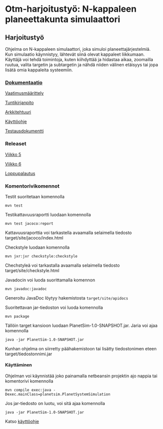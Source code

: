 # Otm-harjoitustyö: N-kappaleen planeettakunta simulaattori


## Harjoitustyö

Ohjelma on N-kappaleen simulaattori, joka simuloi planeettajärjestelmiä. Kun simulaatio käynnistyy, lähtevät siinä olevat kappaleet liikkumaan. Käyttäjä voi tehdä toimintoja, kuten kiihdyttää ja hidastaa aikaa,  zoomailla ruutua, valita targetin ja subtargetin ja nähdä niiden välinen etäisyys tai jopa lisätä omia kappaleita systeemiin. 

### [Dokumentaatio](https://github.com/anttkukk/otm-harjoitustyo/tree/master/dokumentaatio)

[Vaatimusmäärittely](https://github.com/anttkukk/otm-harjoitustyo/blob/master/dokumentaatio/vaatimusmaarittelu.md)

[Tuntikirjanpito](https://github.com/anttkukk/otm-harjoitustyo/blob/master/dokumentaatio/tyoaikakirjanpito.md)

[Arkkitehtuuri](https://github.com/anttkukk/otm-harjoitustyo/blob/master/dokumentaatio/arkkitehtuuri.md)

[Käyttöohje](https://github.com/anttkukk/otm-harjoitustyo/blob/master/dokumentaatio/kayttoohje.md)

[Testausdokumentti](https://github.com/anttkukk/otm-harjoitustyo/blob/master/dokumentaatio/testaus.md)

### Releaset

[Viikko 5](https://github.com/anttkukk/otm-harjoitustyo/releases/tag/viikko5)

[Viikko 6](https://github.com/anttkukk/otm-harjoitustyo/releases/tag/viikko6)

[Loppupalautus](https://github.com/anttkukk/otm-harjoitustyo/releases/tag/Loppupalautus)

 ### Komentorivikomennot
 Testit suoritetaan komennolla 
 
 `mvn test`
 
 Testikattavuusraportti luodaan komennolla
 
 `mvn test jacoco:report`
 
 Kattavuusraporttia voi tarkastella avaamalla selaimella tiedosto target/site/jacoco/index.html
 
 Checkstyle luodaan komennolla 
 
 `mvn jxr:jxr checkstyle:checkstyle`
 
 Chechstyleä voi tarkastalla avaamalla selaimella tiedosto target/site/checkstyle.html

Javadocin voi luoda suorittamalla komennon 

`mvn javadoc:javadoc`

Generoitu JavaDoc löytyy hakemistosta `target/site/apidocs`

 
 Suoritettavan jar-tiedoston voi luoda komennolla 
 
 `mvn package`
 
 Tällöin target kansioon luodaan PlanetSim-1.0-SNAPSHOT.jar. Jaria voi ajaa komennolla
 
 `java -jar PlanetSim-1.0-SNAPSHOT.jar`
 
 Kunhan ohjelma on siirretty päähakemistoon tai lisätty tiedostonimen eteen target/tiedostonnimi.jar

#### Käyttäminen
Ohjelman voi käynnistää joko painamalla netbeansin projektin ajo nappia tai komentorivi komennolla

`mvn compile exec:java -Dexec.mainClass=planetsim.PlanetSystemSimulation`

Jos jar-tiedosto on luotu, voi sitä ajaa komennolla 

`java -jar PlanetSim-1.0-SNAPSHOT.jar`

Katso [käyttöohje](https://github.com/anttkukk/otm-harjoitustyo/blob/master/dokumentaatio/kayttoohje.md)
